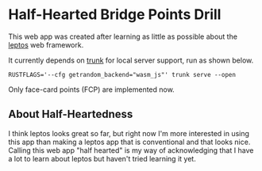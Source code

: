 # Half-Hearted Bridge Points Drill

This web app was created after learning as little as possible
about the [leptos](https://book.leptos.dev/view/06_control_flow.html)
web framework.

It currently depends on [trunk](https://trunkrs.dev/)
for local server support,
run as shown below.

    RUSTFLAGS='--cfg getrandom_backend="wasm_js"' trunk serve --open

Only face-card points (FCP) are implemented now.

## About Half-Heartedness

I think leptos looks great so far, but right now I'm more interested in using this app
than making a leptos app that is conventional and that looks nice.
Calling this web app "half hearted" is my way of acknowledging
that I have a lot to learn about leptos but haven't tried learning it yet.

